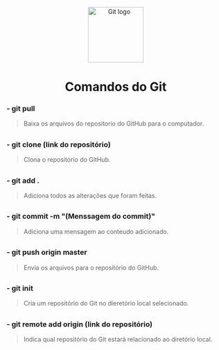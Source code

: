 <p align="center">
  <img src="https://puxl.io/img/logo/github.svg" alt="Git logo" width="128" height="128">
</p>
<h1 align="center">Comandos do Git</h1>

### - git pull
> Baixa os arquivos do repositorio do GitHub para o computador.
##
### - git clone (link do repositório)
> Clona o repositório do GitHub.
##
### - git add .
> Adiciona todos as alterações que foram feitas.
##
### - git commit -m "(Menssagem do commit)"
> Adiciona uma mensagem ao conteudo adicionado.
##  
### - git push origin master
> Envia os arquivos para o repositório do GitHub.
##
### - git init
> Cria um repositório do Git no dieretório local selecionado.
##
### - git remote add origin (link do repositório)
> Indica qual repositório do Git estará relacionado ao diretório local.
##
